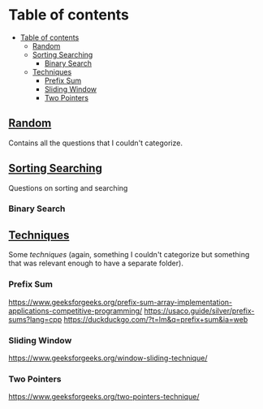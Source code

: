 # Table of contents

- [Table of contents](#table-of-contents)
  - [Random](#random)
  - [Sorting Searching](#sorting-searching)
    - [Binary Search](#binary-search)
  - [Techniques](#techniques)
    - [Prefix Sum](#prefix-sum)
    - [Sliding Window](#sliding-window)
    - [Two Pointers](#two-pointers)

## [Random](Random/README.md)

Contains all the questions that I couldn't categorize.

## [Sorting Searching](Sorting%20Searching/README.md)

Questions on sorting and searching

### Binary Search

## [Techniques](Techniques/README.md)

Some *techniques* (again, something I couldn't categorize but something that was relevant enough to have a separate folder).

### Prefix Sum

<https://www.geeksforgeeks.org/prefix-sum-array-implementation-applications-competitive-programming/>
<https://usaco.guide/silver/prefix-sums?lang=cpp>
<https://duckduckgo.com/?t=lm&q=prefix+sum&ia=web>

### Sliding Window

<https://www.geeksforgeeks.org/window-sliding-technique/>

### Two Pointers

<https://www.geeksforgeeks.org/two-pointers-technique/>
